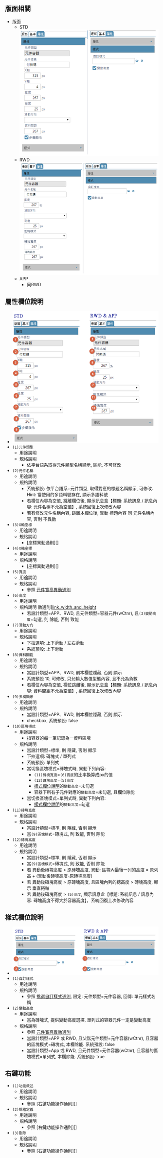## <div id="layout">版面相關</div>
* 版面
    * STD <br>
        ![pic][image_wCtnr_STD]
    * RWD <br>
        ![pic][image_wCtnr_RWDAPP]
    * APP <br>
        * 同RWD

## <div id="attributes-object-desc">屬性欄位說明</div>
* ![pic][image_wCtnr_attributes]
* `(1)元件類型`
    * 用途說明
    * 規格說明
        * 依平台語系取得元件類型名稱顯示, 除能, 不可修改
* `(2)元件名稱`
    * 用途說明
    * 規格說明
        * 系統預設: 依平台語系+元件類型, 取得對應的標題名稱顯示, 可修改. Hint: 當使用的多語料號存在, 顯示多語料號
        * 若欄位內容為空值, 跳離欄位後, 顯示訊息盒【標題: 系統訊息 / 訊息內容: 元件名稱不允為空值】, 系統回復上次修改內容
        * 若有修改元件名稱內容, 跳離本欄位後, 異動 標題內容 同 元件名稱內容, 否則 不異動
* `(3)X軸座標`
    * 用途說明
    * 規格說明
        * [座標異動通則][]
* `(4)X軸座標`
    * 用途說明
    * 規格說明
        * [座標異動通則][]
* `(5)寬度`
    * 用途說明
    * 規格說明
        * 參照 [元件寬高異動通則][link_width_and_height]
* `(6)高度`
    * 用途說明
    * 規格說明 動通則][link_width_and_height]
        * 若設計類型=APP、RWD, 且元件類型=容器元件(wCtnr), 且`(3)變動高度`=勾選, 則 除能, 否則 致能
* `(7)滑動方向`
    * 用途說明
    * 規格說明
        * 下拉選項: 上下滑動 / 左右滑動 
        * 系統預設: 上下滑動
* `(8)資料間距`
    * 用途說明
    * 規格說明
        * 當設計類型=APP、RWD, 則本欄位隱藏, 否則 顯示
        * 系統預設 10, 可修改, 只允輸入數值型態內容, 且不允為負數
        * 若欄位內容為空值, 欄位跳離後, 顯示訊息盒【標題: 系統訊息 / 訊息內容: 資料間距不允為空值】, 系統回復上次修改內容        
* `(9)多欄顯示`
    * 用途說明
    * 規格說明
        * 當設計類型=APP、RWD, 則本欄位隱藏, 否則 顯示
        * checkbox, 系統預設: false
* `(10)區塊模式`
    * 用途說明
        * 指容器的每一筆記錄為一資料區塊
    * 規格說明
        * 當設計類型=標準, 則 隱藏, 否則 顯示
        * 下拉選項: 磚塊式 / 單列式
        * 系統預設: 單列式
        * 當切換區塊模式=磚塊式時, 異動下列內容:
            * `(11)磚塊寬度`=`(6)寬度`的比率換算成px的值
            * `(12)磚塊高度`=`(5)高度`
            * [樣式欄位說明][link_style_object_desc]的`變動高度`=未勾選
            * 容器下所有子元件對應的`變動高度`=未勾選, 且欄位除能
        * 當切換區塊模式=單列式時, 異動下列內容:
            * [樣式欄位說明][link_style_object_desc]的`變動高度`=勾選
* `(11)磚塊寬度`
    * 用途說明
    * 規格說明
        * 當設計類型=標準, 則 隱藏, 否則 顯示
        * 當`(9)區塊模式`=磚塊式, 則 致能, 否則 除能
* `(12)磚塊高度`
    * 用途說明
    * 規格說明
        * 當設計類型=標準, 則 隱藏, 否則 顯示
        * 當`(9)區塊模式`=磚塊式, 則 致能, 否則 除能
        * 若 異動後磚塊高度 > 原磚塊高度, 異動: 區塊內最後一列的高度 = 原列高 + (異動後磚塊高度-原磚塊高度)
        * 若 異動後磚塊高度 > 原磚塊高度, 且區塊內列的總高度 > 磚塊高度, 顯示 垂直捲軸
        * 若 異動後磚塊高度 > `(5)高度`, 顯示訊息盒【標題: 系統訊息 / 訊息內容: 磚塊高度不得大於容器高度】，系統回復上次修改內容

## <div id="style-object-desc">樣式欄位說明</div>
* ![pic][image_wCtnr_style]
* `(1)自訂樣式`
    * 用途說明
    * 規格說明
        * 參照 [挑選自訂樣式通則][link_style_select], 限定: 元件類型=元件容器, 回傳: 單元樣式名稱
* `(2)變動高度`
    * 用途說明
        * 當為磚塊式, 提供變動高度選擇, 單列式的容器元件一定是變動高度
    * 規格說明
        * 參照 [元件寬高異動通則][link_width_and_height]
        * 當設計類型=APP 或 RWD, 且父階元件類型=元件容器(wCtnr), 且容器的區塊模式=磚塊式, 本欄除能. 系統預設: false
        * 當設計類型=App 或 RWD, 且元件類型=元件容器(wCtnr), 且容器的區塊模式=單列式, 本欄除能. 系統預設: true


## <div id="right-click-function">右鍵功能</div>
* `(1)功能敘述`
    * 用途說明
    * 規格說明
        * 參照 [右鍵功能操作通則][]
* `(2)規格定義`
    * 用途說明
    * 規格說明
        * 參照 [右鍵功能操作通則][]
* `(3)刪除`
    * 用途說明
    * 規格說明
        * 參照 [右鍵功能操作通則][]


<!-- 圖片 -->
[image_wCtnr_STD]:attachment/WidgetBaseProperty_wCtnr_STD.png 
[image_wCtnr_RWDAPP]:attachment/WidgetBaseProperty_wCtnr_RWD&APP.png
[image_wCtnr_attributes]:attachment/WidgetBaseProperty_wCtnr_attributes.png
[image_wCtnr_style]:attachment/WidgetBaseProperty_wCtnr_style.png

<!-- 超連結 -->

[link_attributes_object_desc]:#attributes-object-desc
[link_style_object_desc]:#style-object-desc
[link_style_select]:GeneralRules#style-select
[link_width_and_height]:GeneralRules#width-and-height

